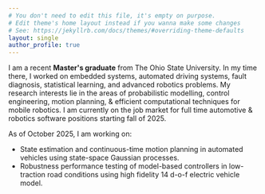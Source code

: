 ```yaml
---
# You don't need to edit this file, it's empty on purpose.
# Edit theme's home layout instead if you wanna make some changes
# See: https://jekyllrb.com/docs/themes/#overriding-theme-defaults
layout: single
author_profile: true
---
```


I am a recent **Master's graduate** from The Ohio State University. In my time there, I worked on embedded systems, automated driving systems, fault diagnosis, statistical learning, and advanced robotics problems. My research interests lie in the areas of probabilistic modelling, control engineering, motion planning, & efficient computational techniques for mobile robotics. I am currently on the job market for full time automotive & robotics software positions starting fall of 2025.

As of October 2025, I am working on:
- State estimation and continuous-time motion planning in automated vehicles using state-space Gaussian processes.
- Robustness performance testing of model-based controllers in low-traction road conditions using high fidelity 14 d-o-f electric vehicle model.
